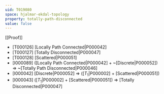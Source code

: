 ```yaml
---
uid: T019080
space: hjalmar-ekdal-topology
property: totally-path-disconnected
value: false
---
```

[[Proof]]

* [T000126] [Locally Path Connected|P000042]
* [T000127] [Totally Disconnected|P000047]
* [T000128] [Scattered|P000051]
* [I000089] ([Locally Path Connected|P000042] + ~[Discrete|P000052]) => ~[Totally Path Disconnected|P000046]
* [I000042] [Discrete|P000052] => ([$T_1$|P000002] + [Scattered|P000051])
* [I000043] ([$T_1$|P000002] + [Scattered|P000051]) => [Totally Disconnected|P000047]


